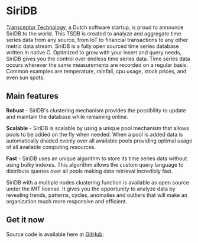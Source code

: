 # SiriDB

[Transceptor Technology](https://transceptor.technology), a Dutch software startup, is proud to announce SiriDB to the world. This TSDB is created to analyze and aggregate time series data from any source, from IoT to financial transactions to any other metric data stream. SiriDB is a fully open sourced time series database written in native C. Optimized to grow with your insert and query needs, SiriDB gives you the control over endless time series data. Time series data occurs wherever the same measurements are recorded on a regular basis. Common examples are temperature, rainfall, cpu usage, stock prices, and even sun spots.

## Main features

**Robust** - SiriDB's clustering mechanism provides the possibility to update and maintain the database while remaining online.

**Scalable** - SiriDB is scalable by using a unique pool mechanism that allows pools to be added on the fly when needed. When a pool is added data is automatically divided evenly over all available pools providing optimal usage of all available computing resources.

**Fast** - SiriDB uses an unique algorithm to store its time series data without using bulky indexes. This algorithm allows the custom query language to distribute queries over all pools making data retrieval incredibly fast.

SiriDB with a multiple nodes clustering function is available as open source under the MIT license. It gives you the opportunity to analyze data by revealing trends, patterns, cycles, anomalies and outliers that will make an organization much more responsive and efficient.

## Get it now

Source code is available here at [GitHub](https://github.com/SiriDB).
